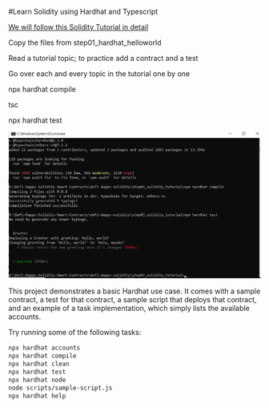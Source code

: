 #Learn Solidity using Hardhat and Typescript

[We will follow this Solidity Tutorial in detail](https://www.tutorialspoint.com/solidity/index.htm)


Copy the files from step01_hardhat_helloworld

Read a tutorial topic; to practice add a contract and a test

Go over each and every topic in the tutorial one by one

npx hardhat compile

tsc

npx hardhat test


<img  src='Screenshot.png' />


This project demonstrates a basic Hardhat use case. It comes with a sample contract, a test for that contract, a sample script that deploys that contract, and an example of a task implementation, which simply lists the available accounts.

Try running some of the following tasks:

```shell
npx hardhat accounts
npx hardhat compile
npx hardhat clean
npx hardhat test
npx hardhat node
node scripts/sample-script.js
npx hardhat help
```
